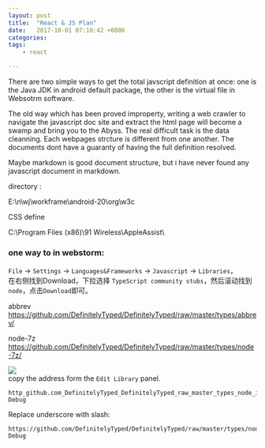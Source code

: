 ```yaml
---
layout: post
title:  "React & JS Plan"
date:   2017-10-01 07:10:42 +0800
categories:  
tags: 
    - react

---
```


There are two simple ways to get the total javscript definition at once: one is the Java JDK in android default package, the other is the virtual file in Websotrm software. 

The old way which has been proved improperty, writing a web crawler to navigate the javascript doc site and extract the html page will become a swamp and bring you to the Abyss. The real difficult task is the data cleanning. Each webpages strcture is different from one another. The documents dont have a guaranty of having the full definition resolved.

Maybe markdown is good document structure, but i have never found any javascript document in markdown.

directory : 

E:\n\wj\workframe\android-20\org\w3c

CSS define

C:\Program Files (x86)\91 Wireless\AppleAssist\

### one way to in webstorm: ###

`File` -> `Settings` -> `Languages&Frameworks` -> `Javascript` -> `Libraries`，  
在右侧找到Download，下拉选择 `TypeScript community stubs`，然后滚动找到`node`，点击`Download`即可。


abbrev	https://github.com/DefinitelyTyped/DefinitelyTyped/raw/master/types/abbrev/

node-7z	https://github.com/DefinitelyTyped/DefinitelyTyped/raw/master/types/node-7z/


![](https://i.imgur.com/OlpIffP.gif)  
copy the address form the `Edit Library` panel.
```
http_github.com_DefinitelyTyped_DefinitelyTyped_raw_master_types_node_index.d.ts	Debug
```
Replace underscore with slash:
```
https://github.com/DefinitelyTyped/DefinitelyTyped/raw/master/types/node/inspector.d.ts	Debug
```